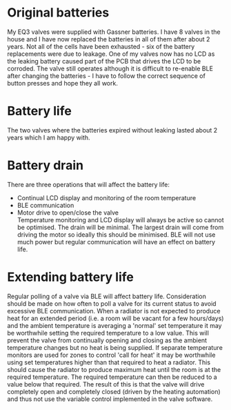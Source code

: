# Original batteries
My EQ3 valves were supplied with Gassner batteries. I have 8 valves in the house and I have now replaced the batteries in all of them after about 2 years. Not all of the cells have been exhausted - six of the battery replacements were due to leakage. One of my valves now has no LCD as the leaking battery caused part of the PCB that drives the LCD to be corroded. The valve still operates although it is difficult to re-enable BLE after changing the batteries - I have to follow the correct sequence of button presses and hope they all work.

# Battery life
The two valves where the batteries expired without leaking lasted about 2 years which I am happy with.

# Battery drain
There are three operations that will affect the battery life: 
* Continual LCD display and monitoring of the room temperature 
* BLE communication
* Motor drive to open/close the valve  
Temperature monitoring and LCD display will always be active so cannot be optimised. The drain will be minimal.
The largest drain will come from driving the motor so ideally this should be minimised. BLE will not use much power but regular communication will have an effect on battery life.

# Extending battery life
Regular polling of a valve via BLE will affect battery life. Consideration should be made on how often to poll a valve for its current status to avoid excessive BLE communication.
When a radiator is not expected to produce heat for an extended period (i.e. a room will be vacant for a few hours/days) and the ambient temperature is averaging a 'normal' set temperature it may be worthwhile setting the required temperature to a low value. This will prevent the valve from continually opening and closing as the ambient temperature changes but no heat is being supplied. 
If separate temperature monitors are used for zones to control 'call for heat' it may be worthwhile using set temperatures higher than that required to heat a radiator. This should cause the radiator to produce maximum heat until the room is at the required temperature. The required temperature can then be reduced to a value below that required. The result of this is that the valve will drive completely open and completely closed (driven by the heating automation) and thus not use the variable control implemented in the valve software.